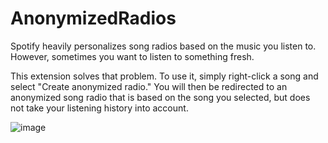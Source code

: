 # AnonymizedRadios
Spotify heavily personalizes song radios based on the music you listen to. However, sometimes you want to listen to something fresh.

This extension solves that problem. To use it, simply right-click a song and select "Create anonymized radio." You will then be redirected to an anonymized song radio that is based on the song you selected, but does not take your listening history into account.

![image](https://github.com/BitesizedLion/AnonymizedRadios/assets/42980888/6aaaa060-f886-403e-ab5b-4a6d73c71bae)
